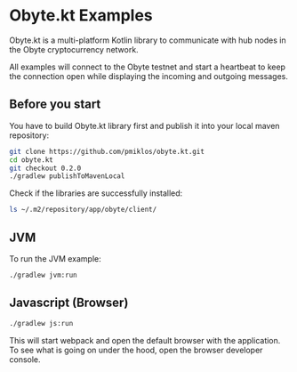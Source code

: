 # Obyte.kt Examples

Obyte.kt is a multi-platform Kotlin library to communicate with hub nodes in the Obyte cryptocurrency network.

All examples will connect to the Obyte testnet and start a heartbeat to keep the connection open while displaying the incoming and outgoing messages.

## Before you start

You have to build Obyte.kt library first and publish it into your local maven repository:

```bash
git clone https://github.com/pmiklos/obyte.kt.git
cd obyte.kt
git checkout 0.2.0
./gradlew publishToMavenLocal
```
Check if the libraries are successfully installed:
```bash
ls ~/.m2/repository/app/obyte/client/
```
## JVM

To run the JVM example:

```bash
./gradlew jvm:run
```

## Javascript (Browser) 

```bash
./gradlew js:run
```
This will start webpack and open the default browser with the application. To see what is going on under the hood, open the browser developer console.
